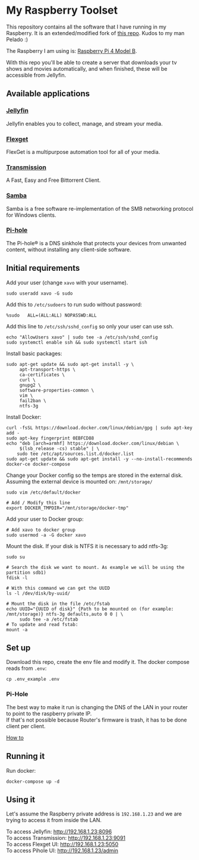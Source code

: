# My Raspberry Toolset

This repository contains all the software that I have running in my Raspberry.
It is an extended/modified fork of [this repo](https://github.com/pablokbs/plex-rpi). Kudos to my man Pelado :)

The Raspberry I am using is: [Raspberry Pi 4 Model B](https://www.raspberrypi.com/products/raspberry-pi-4-model-b/specifications/).

With this repo you'll be able to create a server that downloads your tv shows and movies automatically, and when finished, these will be accessible from Jellyfin.

## Available applications

### [Jellyfin](https://jellyfin.org/)
Jellyfin enables you to collect, manage, and stream your media.

### [Flexget](https://flexget.com/)
FlexGet is a multipurpose automation tool for all of your media.

### [Transmission](https://transmissionbt.com/)
A Fast, Easy and Free Bittorrent Client.

### [Samba](https://www.samba.org/)
Samba is a free software re-implementation of the SMB networking protocol for Windows clients.

### [Pi-hole](https://pi-hole.net/)
The Pi-hole® is a DNS sinkhole that protects your devices from unwanted content, without installing any client-side software.

## Initial requirements

Add your user (change `xavo` with your username).

```
sudo useradd xavo -G sudo
```

Add this to `/etc/sudoers` to run sudo without password:

```
%sudo   ALL=(ALL:ALL) NOPASSWD:ALL
```

Add this line to `/etc/ssh/sshd_config` so only your user can use ssh.

```
echo "AllowUsers xavo" | sudo tee -a /etc/ssh/sshd_config
sudo systemctl enable ssh && sudo systemctl start ssh
```

Install basic packages:

```
sudo apt-get update && sudo apt-get install -y \
     apt-transport-https \
     ca-certificates \
     curl \
     gnupg2 \
     software-properties-common \
     vim \
     fail2ban \
     ntfs-3g
```

Install Docker:

```
curl -fsSL https://download.docker.com/linux/debian/gpg | sudo apt-key add -
sudo apt-key fingerprint 0EBFCD88
echo "deb [arch=armhf] https://download.docker.com/linux/debian \
     $(lsb_release -cs) stable" | \
    sudo tee /etc/apt/sources.list.d/docker.list
sudo apt-get update && sudo apt-get install -y --no-install-recommends docker-ce docker-compose
```

Change your Docker config so the temps are stored in the external disk.
Assuming the external device is mounted on: `/mnt/storage/`

```
sudo vim /etc/default/docker

# Add / Modify this line
export DOCKER_TMPDIR="/mnt/storage/docker-tmp"
```

Add your user to Docker group: 

```
# Add xavo to docker group
sudo usermod -a -G docker xavo
```

Mount the disk. If your disk is NTFS it is necessary to add ntfs-3g:

```
sudo su

# Search the disk we want to mount. As example we will be using the partition sdb1)
fdisk -l

# With this command we can get the UUID
ls -l /dev/disk/by-uuid/

# Mount the disk in the file /etc/fstab 
echo UUID="{UUID of disk}" {Path to be mounted on (for example: /mnt/storage)} ntfs-3g defaults,auto 0 0 | \
     sudo tee -a /etc/fstab
# To update and read fstab:
mount -a 
```

## Set up

Download this repo, create the env file and modify it. The docker compose reads from `.env`:

`cp .env_example .env`

### Pi-Hole
The best way to make it run is changing the DNS of the LAN in your router to point to the raspberry private IP.   
If that's not possible because Router's firmware is trash, it has to be done client per client.   

[How to](https://discourse.pi-hole.net/t/how-do-i-configure-my-devices-to-use-pi-hole-as-their-dns-server/245)

## Running it

Run docker:

`docker-compose up -d`

## Using it
Let's assume the Raspberry private address is `192.168.1.23` and we are trying to access it from inside the LAN.

To access Jellyfin: http://192.168.1.23:8096   
To access Transmission: http://192.168.1.23:9091    
To access Flexget UI: http://192.168.1.23:5050    
To access Pihole UI: http://192.168.1.23/admin    
 